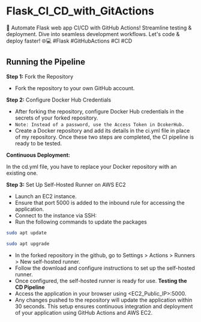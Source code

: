# Flask_CI_CD_with_GitActions
🚀 Automate Flask web app CI/CD with GitHub Actions! Streamline testing &amp; deployment. Dive into seamless development workflows. Let's code &amp; deploy faster! 🌐💻 #Flask #GitHubActions #CI #CD

## Running the Pipeline
**Step 1:** Fork the Repository
- Fork the repository to your own GitHub account.

**Step 2:** Configure Docker Hub Credentials
- After forking the repository, configure Docker Hub credentials in the secrets of your forked repository.
- `Note: Instead of a password, use the Access Token in DcokerHub.`
- Create a Docker repository and add its details in the ci.yml file in place of my repository.
Once these two steps are completed, the CI pipeline is ready to be tested.

**Continuous Deployment:** 

In the cd.yml file, you have to replace your Docker repository with an existing one.

**Step 3:** Set Up Self-Hosted Runner on AWS EC2
- Launch an EC2 instance.
- Ensure that port 5000 is added to the inbound rule for accessing the application.
- Connect to the instance via SSH:
- Run the following commands to update the packages 

```bash
sudo apt update
```
```bash
sudo apt upgrade
```
- In the forked repository in the github, go to Settings > Actions > Runners > New self-hosted runner.
- Follow the download and configure instructions to set up the self-hosted runner.
- Once configured, the self-hosted runner is ready for use.
**Testing the CD Pipeline**
- Access the application in your browser using <EC2_Public_IP>:5000.
- Any changes pushed to the repository will update the application within 30 seconds.
This setup ensures continuous integration and deployment of your application using GitHub Actions and AWS EC2.


